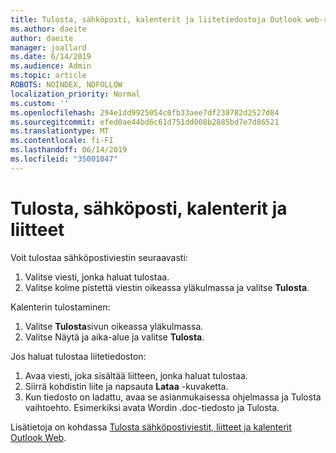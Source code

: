 ```yaml
---
title: Tulosta, sähköposti, kalenterit ja liitetiedostoja Outlook web-sivulla
ms.author: daeite
author: daeite
manager: joallard
ms.date: 6/14/2019
ms.audience: Admin
ms.topic: article
ROBOTS: NOINDEX, NOFOLLOW
localization_priority: Normal
ms.custom: ''
ms.openlocfilehash: 294e1dd9925054c0fb33aee7df238782d2527d84
ms.sourcegitcommit: efed0ae44bd6c61d751dd008b2885bd7e7d86521
ms.translationtype: MT
ms.contentlocale: fi-FI
ms.lasthandoff: 06/14/2019
ms.locfileid: "35001047"
---
```

# <a name="print-email-calendars-and-attachments"></a>Tulosta, sähköposti, kalenterit ja liitteet

Voit tulostaa sähköpostiviestin seuraavasti:
  
1. Valitse viesti, jonka haluat tulostaa.
1. Valitse kolme pistettä viestin oikeassa yläkulmassa ja valitse **Tulosta**.

Kalenterin tulostaminen:

1. Valitse **Tulosta**sivun oikeassa yläkulmassa.
1. Valitse Näytä ja aika-alue ja valitse **Tulosta**.

Jos haluat tulostaa liitetiedoston:

1. Avaa viesti, joka sisältää liitteen, jonka haluat tulostaa.
2. Siirrä kohdistin liite ja napsauta **Lataa** -kuvaketta.
3. Kun tiedosto on ladattu, avaa se asianmukaisessa ohjelmassa ja Tulosta vaihtoehto. Esimerkiksi avata Wordin .doc-tiedosto ja Tulosta.

Lisätietoja on kohdassa [Tulosta sähköpostiviestit, liitteet ja kalenterit Outlook Web](https://support.office.com/article/2cf529d1-3b8f-4de2-b254-b7f870e58a2b).